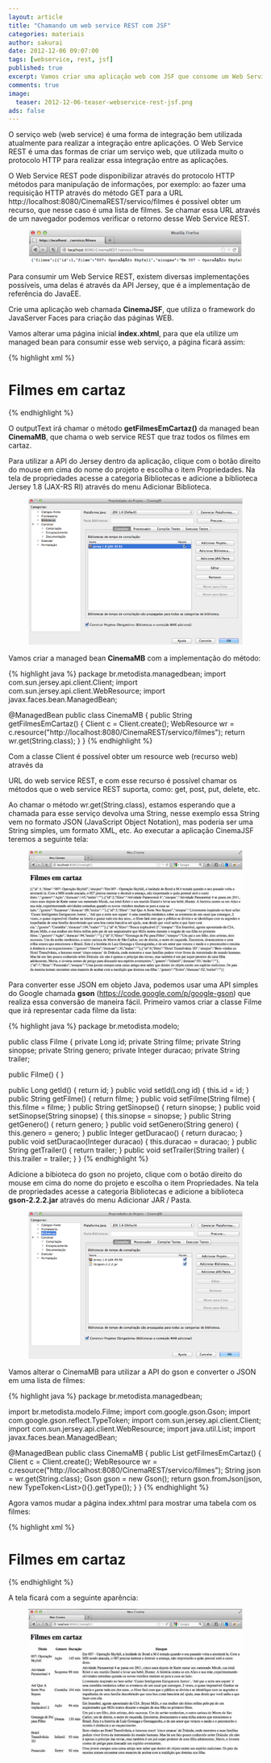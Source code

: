 ```yaml
---
layout: article
title: "Chamando um web service REST com JSF"
categories: materiais
author: sakurai
date: 2012-12-06 09:07:00
tags: [webservice, rest, jsf]
published: true
excerpt: Vamos criar uma aplicação web com JSF que consome um Web Service REST.
comments: true
image:
  teaser: 2012-12-06-teaser-webservice-rest-jsf.png
ads: false
---
```


O serviço web (web service) é uma forma de integração bem utilizada atualmente para realizar a integração entre aplicações. O Web Service REST é uma das formas de criar um serviço web, que utilizada muito o protocolo HTTP para realizar essa integração entre as aplicações.

O Web Service REST pode disponibilizar através do protocolo HTTP métodos para manipulação de informações, por exemplo: ao fazer uma requisição HTTP através do método GET para a URL http://localhost:8080/CinemaREST/servico/filmes é possível obter um recurso, que nesse caso é uma lista de filmes. Se chamar essa URL através de um navegador podemos verificar o retorno desse Web Service REST.

<figure>
    <a href="/images/2012-12-06-webservice-rest-jsf-01.png"><img src="/images/2012-12-06-webservice-rest-jsf-01.png" alt=""></a>
</figure>

Para consumir um Web Service REST, existem diversas implementações possíveis, uma delas é através da API Jersey, que é a implementação de referência do JavaEE.

Crie uma aplicação web chamada **CinemaJSF**, que utiliza o framework do JavaServer Faces para criação das páginas WEB.

Vamos alterar uma página inicial **index.xhtml**, para que ela utilize um managed bean para consumir esse web serviço, a página ficará assim:

{% highlight xml %}
<?xml version='1.0' encoding='UTF-8' ?>
<!DOCTYPE html PUBLIC "-//W3C//DTD XHTML 1.0 Transitional//EN"
"http://www.w3.org/TR/xhtml1/DTD/xhtml1-transitional.dtd">
<html xmlns="http://www.w3.org/1999/xhtml"
      xmlns:h="http://java.sun.com/jsf/html">
  <h:head>
    <title>Meu Cinema</title>
  </h:head>
  <h:body>
    <h1>Filmes em cartaz</h1>
    <h:outputText value="#{cinemaMB.filmesEmCartaz}"/>
  </h:body>
</html>
{% endhighlight %}

O outputText irá chamar o método **getFilmesEmCartaz()** da managed bean **CinemaMB**, que chama o web service REST que traz todos os filmes em cartaz.

Para utilizar a API do Jersey dentro da aplicação, clique com o botão direito do mouse em cima do nome do projeto e escolha o item Propriedades. Na tela de propriedades acesse a categoria Bibliotecas e adicione a biblioteca Jersey 1.8 (JAX-RS RI) através do menu Adicionar Biblioteca.

<figure>
    <a href="/images/2012-12-06-webservice-rest-jsf-02.png"><img src="/images/2012-12-06-webservice-rest-jsf-02.png" alt=""></a>
</figure>

Vamos criar a managed bean **CinemaMB** com a implementação do método:

{% highlight java %}
package br.metodista.managedbean;
import com.sun.jersey.api.client.Client;
import com.sun.jersey.api.client.WebResource;
import javax.faces.bean.ManagedBean;

@ManagedBean
public class CinemaMB {
  public String getFilmesEmCartaz() {
    Client c = Client.create();
    WebResource wr = c.resource("http://localhost:8080/CinemaREST/servico/filmes");
    return wr.get(String.class);
  }
}
{% endhighlight %}

Com a classe Client é possível obter um resource web (recurso web) através da

URL do web service REST, e com esse recurso é possível chamar os métodos que o web service REST suporta, como: get, post, put, delete, etc.

Ao chamar o método wr.get(String.class), estamos esperando que a chamada para esse serviço devolva uma String, nesse exemplo essa String vem no formato JSON (JavaScript Object Notation), mas poderia ser uma String simples, um formato XML, etc. Ao executar a aplicação CinemaJSF teremos a seguinte tela:

<figure>
    <a href="/images/2012-12-06-webservice-rest-jsf-03.png"><img src="/images/2012-12-06-webservice-rest-jsf-03.png" alt=""></a>
</figure>

Para converter esse JSON em objeto Java, podemos usar uma API simples do Google chamada **gson** (https://code.google.com/p/google-gson) que realiza essa conversão de maneira fácil. Primeiro vamos criar a classe Filme que irá representar cada filme da lista:

{% highlight java %}
package br.metodista.modelo;

public class Filme {
  private Long id;
  private String filme;
  private String sinopse;
  private String genero;
  private Integer duracao;
  private String trailer;

  public Filme() {
  }

  public Long getId() {
    return id;
  }
  public void setId(Long id) {
    this.id = id;
  }
  public String getFilme() {
    return filme;
  }
  public void setFilme(String filme) {
    this.filme = filme;
  }
  public String getSinopse() {
    return sinopse;
  }
  public void setSinopse(String sinopse) {
    this.sinopse = sinopse;
  }
  public String getGenero() {
    return genero;
  }
  public void setGenero(String genero) {
    this.genero = genero;
  }
  public Integer getDuracao() {
    return duracao;
  }
  public void setDuracao(Integer duracao) {
    this.duracao = duracao;
  }
  public String getTrailer() {
    return trailer;
  }
  public void setTrailer(String trailer) {
    this.trailer = trailer;
  }
}
{% endhighlight %}

Adicione a bibioteca do gson no projeto, clique com o botão direito do mouse em cima do nome do projeto e escolha o item Propriedades. Na tela de propriedades acesse a categoria Bibliotecas e adicione a biblioteca **gson-2.2.2.jar** através do menu Adicionar JAR / Pasta.

<figure>
    <a href="/images/2012-12-06-webservice-rest-jsf-04.png"><img src="/images/2012-12-06-webservice-rest-jsf-04.png" alt=""></a>
</figure>

Vamos alterar o CinemaMB para utilizar a API do gson e converter o JSON em uma lista de filmes:

{% highlight java %}
package br.metodista.managedbean;

import br.metodista.modelo.Filme;
import com.google.gson.Gson;
import com.google.gson.reflect.TypeToken;
import com.sun.jersey.api.client.Client;
import com.sun.jersey.api.client.WebResource;
import java.util.List;
import javax.faces.bean.ManagedBean;

@ManagedBean
public class CinemaMB {
  public List<Filme> getFilmesEmCartaz() {
    Client c = Client.create();
    WebResource wr = c.resource("http://localhost:8080/CinemaREST/servico/filmes");
    String json = wr.get(String.class);
    Gson gson = new Gson();
    return gson.fromJson(json, new TypeToken<List<Filme>>(){}.getType());
  }
}
{% endhighlight %}

Agora vamos mudar a página index.xhtml para mostrar uma tabela com os filmes:

{% highlight xml %}
<?xml version='1.0' encoding='UTF-8' ?>
<!DOCTYPE html PUBLIC "-//W3C//DTD XHTML 1.0 Transitional//EN"
"http://www.w3.org/TR/xhtml1/DTD/xhtml1-transitional.dtd">
<html xmlns="http://www.w3.org/1999/xhtml"
      xmlns:h="http://java.sun.com/jsf/html"
      xmlns:f="http://java.sun.com/jsf/core">
  <h:head>
    <title>Meu Cinema</title>
  </h:head>
  <h:body>
    <h1>Filmes em cartaz</h1>
    <h:outputText value=""/>
    <h:dataTable value="#{cinemaMB.filmesEmCartaz}" var="f" width="100%">
      <h:column>
        <f:facet name="header">
          <h:outputText value="Titulo"/>
        </f:facet>
        <h:outputText value="#{f.filme}"/>
      </h:column>
      <h:column>
        <f:facet name="header">
          <h:outputText value="Genero"/>
        </f:facet>
        <h:outputText value="#{f.genero}"/>
      </h:column>
      <h:column>
        <f:facet name="header">
          <h:outputText value="Duração"/>
        </f:facet>
        <h:outputText value="#{f.duracao} min"/>
      </h:column>
      <h:column>
        <f:facet name="header">
          <h:outputText value="Sinopse"/>
        </f:facet>
        <h:outputText value="#{f.sinopse}"/>
      </h:column>
    </h:dataTable>
  </h:body>
</html>
{% endhighlight %}

A tela ficará com a seguinte aparência:

<figure>
    <a href="/images/2012-12-06-webservice-rest-jsf-05.png"><img src="/images/2012-12-06-webservice-rest-jsf-05.png" alt=""></a>
</figure>
